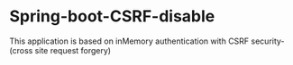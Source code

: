 # Spring-boot-CSRF-disable


This application is based on inMemory authentication with CSRF security-(cross site request forgery)


